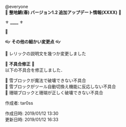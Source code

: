 @everyone   
:cherry_blossom:  **__整地鯖(春) バージョン1.2 追加アップデート情報(XXXX)__** :cherry_blossom:  


:fleur_de_lis: **____** :fleur_de_lis:   

:diamond_shape_with_a_dot_inside: 

:eyeglasses: **__その他の細かい変更点__** :eyeglasses:    

:diamond_shape_with_a_dot_inside: レリックの説明文を幾つか変更しました  

:bow: **__不具合修正__** :bow:   
以下の不具合を修正しました．  

:diamond_shape_with_a_dot_inside: 雪ブロックが魔法で破壊できない不具合  
:diamond_shape_with_a_dot_inside: 雪ブロックがツール自動切換え機能に反応しない不具合  
:diamond_shape_with_a_dot_inside: 珊瑚ブロックと珊瑚が正しく破壊できない不具合  



作成者: tar0ss  

作成日時: 2019/01/12 13:30  
更新日時: 2019/01/12 16:33  
